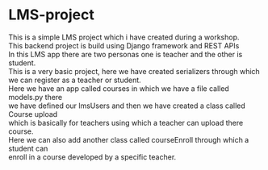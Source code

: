 # LMS-project
<p>This is a simple LMS project which i have created during a workshop.<br>
This backend project is build using Django framework and REST APIs <br>
In this LMS app there are two personas one is teacher and the other is student.<br>
This is a very basic project, here we have created serializers through which <br>
we can register as a teacher or student.<br>
Here we have an app called courses in which we have a file called models.py there <br>
we have defined our lmsUsers and then we have created a class called Course upload <br>
which is basically for teachers using which a teacher can upload there course.<br>
Here we can also add another class called courseEnroll through which a student can<br>
enroll in a course developed by a specific teacher. 
</p>
